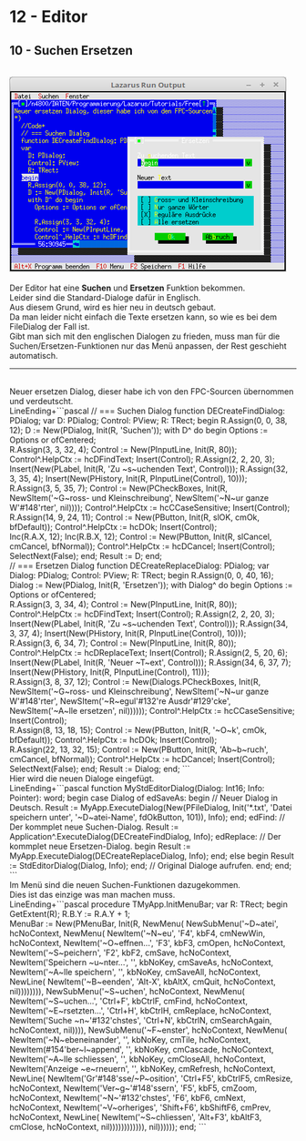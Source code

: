 # 12 - Editor
## 10 - Suchen Ersetzen
<br>
<img src="image.png" alt="Selfhtml"><br><br>
Der Editor hat eine <b>Suchen</b> und <b>Ersetzen</b> Funktion bekommen.<br>
Leider sind die Standard-Dialoge dafür in Englisch.<br>
Aus diesem Grund, wird es hier neu in deutsch gebaut.<br>
Da man leider nicht einfach die Texte ersetzen kann, so wie es bei dem FileDialog der Fall ist.<br>
Gibt man sich mit den englischen Dialogen zu frieden, muss man für die Suchen/Ersetzen-Funktionen nur das Menü anpassen, der Rest geschieht automatisch.<br>
<hr><br>
Neuer ersetzen Dialog, dieser habe ich von den FPC-Sourcen übernommen und verdeutscht.<br>
LineEnding+```pascal
  // === Suchen Dialog
  function DECreateFindDialog: PDialog;
  var
    D: PDialog;
    Control: PView;
    R: TRect;
  begin
    R.Assign(0, 0, 38, 12);
    D := New(PDialog, Init(R, 'Suchen'));
    with D^ do begin
      Options := Options or ofCentered;
<br>
      R.Assign(3, 3, 32, 4);
      Control := New(PInputLine, Init(R, 80));
      Control^.HelpCtx := hcDFindText;
      Insert(Control);
      R.Assign(2, 2, 20, 3);
      Insert(New(PLabel, Init(R, 'Zu ~s~uchenden Text', Control)));
      R.Assign(32, 3, 35, 4);
      Insert(New(PHistory, Init(R, PInputLine(Control), 10)));
<br>
      R.Assign(3, 5, 35, 7);
      Control := New(PCheckBoxes, Init(R,
        NewSItem('~G~ross- und Kleinschreibung',
        NewSItem('~N~ur ganze W'#148'rter', nil))));
      Control^.HelpCtx := hcCCaseSensitive;
      Insert(Control);
<br>
      R.Assign(14, 9, 24, 11);
      Control := New(PButton, Init(R, slOK, cmOk, bfDefault));
      Control^.HelpCtx := hcDOk;
      Insert(Control);
<br>
      Inc(R.A.X, 12);
      Inc(R.B.X, 12);
      Control := New(PButton, Init(R, slCancel, cmCancel, bfNormal));
      Control^.HelpCtx := hcDCancel;
      Insert(Control);
<br>
      SelectNext(False);
    end;
    Result := D;
  end;
<br>
  // === Ersetzen Dialog
  function DECreateReplaceDialog: PDialog;
  var
    Dialog: PDialog;
    Control: PView;
    R: TRect;
  begin
    R.Assign(0, 0, 40, 16);
    Dialog := New(PDialog, Init(R, 'Ersetzen'));
    with Dialog^ do begin
      Options := Options or ofCentered;
<br>
      R.Assign(3, 3, 34, 4);
      Control := New(PInputLine, Init(R, 80));
      Control^.HelpCtx := hcDFindText;
      Insert(Control);
      R.Assign(2, 2, 20, 3);
      Insert(New(PLabel, Init(R, 'Zu ~s~uchenden Text', Control)));
      R.Assign(34, 3, 37, 4);
      Insert(New(PHistory, Init(R, PInputLine(Control), 10)));
<br>
      R.Assign(3, 6, 34, 7);
      Control := New(PInputLine, Init(R, 80));
      Control^.HelpCtx := hcDReplaceText;
      Insert(Control);
      R.Assign(2, 5, 20, 6);
      Insert(New(PLabel, Init(R, 'Neuer ~T~ext', Control)));
      R.Assign(34, 6, 37, 7);
      Insert(New(PHistory, Init(R, PInputLine(Control), 11)));
<br>
      R.Assign(3, 8, 37, 12);
      Control := New(Dialogs.PCheckBoxes, Init(R,
        NewSItem('~G~ross- und Kleinschreibung',
        NewSItem('~N~ur ganze W'#148'rter',
        NewSItem('~R~egul'#132're Ausdr'#129'cke',
        NewSItem('~A~lle ersetzen', nil))))));
      Control^.HelpCtx := hcCCaseSensitive;
      Insert(Control);
<br>
      R.Assign(8, 13, 18, 15);
      Control := New(PButton, Init(R, '~O~k', cmOk, bfDefault));
      Control^.HelpCtx := hcDOk;
      Insert(Control);
<br>
      R.Assign(22, 13, 32, 15);
      Control := New(PButton, Init(R, 'Ab~b~ruch', cmCancel, bfNormal));
      Control^.HelpCtx := hcDCancel;
      Insert(Control);
<br>
      SelectNext(False);
    end;
    Result := Dialog;
  end;
```
<br>
Hier wird die neuen Dialoge eingefügt.<br>
LineEnding+```pascal
  function MyStdEditorDialog(Dialog: Int16; Info: Pointer): word;
  begin
    case Dialog of
      edSaveAs: begin                           // Neuer Dialog in Deutsch.
        Result := MyApp.ExecuteDialog(New(PFileDialog, Init('*.txt',
          'Datei speichern unter', '~D~atei-Name', fdOkButton, 101)), Info);
      end;
      edFind:                                   // Der kommplet neue Suchen-Dialog.
        Result := Application^.ExecuteDialog(DECreateFindDialog, Info);
      edReplace:                                // Der kommplet neue Ersetzen-Dialog.
      begin
        Result := MyApp.ExecuteDialog(DECreateReplaceDialog, Info);
      end;
      else begin
        Result := StdEditorDialog(Dialog, Info);
      end;                                      // Original Dialoge aufrufen.
    end;
  end;
```
<br>
Im Menü sind die neuen Suchen-Funktionen dazugekommen.<br>
Dies ist das einzige was man machen muss.<br>
LineEnding+```pascal
  procedure TMyApp.InitMenuBar;
  var
    R: TRect;
  begin
    GetExtent(R);
    R.B.Y := R.A.Y + 1;
<br>
    MenuBar := New(PMenuBar, Init(R, NewMenu(
      NewSubMenu('~D~atei', hcNoContext, NewMenu(
        NewItem('~N~eu', 'F4', kbF4, cmNewWin, hcNoContext,
        NewItem('~O~effnen...', 'F3', kbF3, cmOpen, hcNoContext,
        NewItem('~S~peichern', 'F2', kbF2, cmSave, hcNoContext,
        NewItem('Speichern ~u~nter...', '', kbNoKey, cmSaveAs, hcNoContext,
        NewItem('~A~lle speichern', '', kbNoKey, cmSaveAll, hcNoContext,
        NewLine(
        NewItem('~B~eenden', 'Alt-X', kbAltX, cmQuit, hcNoContext, nil)))))))),
      NewSubMenu('~S~uchen', hcNoContext, NewMenu(
        NewItem('~S~uchen...', 'Ctrl+F', kbCtrlF, cmFind, hcNoContext,
        NewItem('~E~rsetzten...', 'Ctrl+H', kbCtrlH, cmReplace, hcNoContext,
        NewItem('Suche ~n~'#132'chstes', 'Ctrl+N', kbCtrlN, cmSearchAgain, hcNoContext, nil)))),
      NewSubMenu('~F~enster', hcNoContext, NewMenu(
        NewItem('~N~ebeneinander', '', kbNoKey, cmTile, hcNoContext,
        NewItem(#154'ber~l~append', '', kbNoKey, cmCascade, hcNoContext,
        NewItem('~A~lle schliessen', '', kbNoKey, cmCloseAll, hcNoContext,
        NewItem('Anzeige ~e~rneuern', '', kbNoKey, cmRefresh, hcNoContext,
        NewLine(
        NewItem('Gr'#148'sse/~P~osition', 'Ctrl+F5', kbCtrlF5, cmResize, hcNoContext,
        NewItem('Ver~g~'#148'ssern', 'F5', kbF5, cmZoom, hcNoContext,
        NewItem('~N~'#132'chstes', 'F6', kbF6, cmNext, hcNoContext,
        NewItem('~V~orheriges', 'Shift+F6', kbShiftF6, cmPrev, hcNoContext,
        NewLine(
        NewItem('~S~chliessen', 'Alt+F3', kbAltF3, cmClose, hcNoContext, nil)))))))))))), nil))))));
  end;
```
<br>

